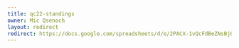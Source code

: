 ```yaml
---
title: qc22-standings
owner: Mic Qsenoch
layout: redirect
redirect: https://docs.google.com/spreadsheets/d/e/2PACX-1vQcFdBeZNsBjQwBezpj83C1Hu_7FR2GHdenAzdnl42WiW952qkplDg_GUhHQ2xuk3leSrR9YL_mSjz4/pubhtml
---
```

